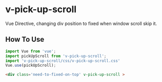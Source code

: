 # v-pick-up-scroll
Vue Directive, changing div position to fixed when window scroll skip it.

## How To Use
```js
import Vue from 'vue';
import pickUpScroll from 'v-pick-up-scroll';
import 'v-pick-up-scroll/css/v-pick-up-scroll.css'
Vue.use(pickUpScroll);
```

```html
<div class='need-to-fixed-on-top' v-pick-up-scroll >
```

